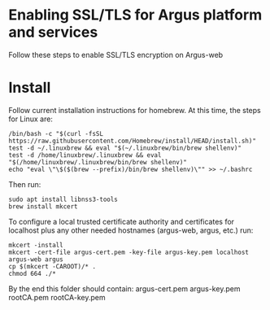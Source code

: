 # Enabling SSL/TLS for Argus platform and services

Follow these steps to enable SSL/TLS encryption on Argus-web

# Install

Follow current installation instructions for homebrew.
At this time, the steps for Linux are:

```
/bin/bash -c "$(curl -fsSL https://raw.githubusercontent.com/Homebrew/install/HEAD/install.sh)"
test -d ~/.linuxbrew && eval "$(~/.linuxbrew/bin/brew shellenv)"
test -d /home/linuxbrew/.linuxbrew && eval "$(/home/linuxbrew/.linuxbrew/bin/brew shellenv)"
echo "eval \"\$($(brew --prefix)/bin/brew shellenv)\"" >> ~/.bashrc
```

Then run:

```
sudo apt install libnss3-tools
brew install mkcert
```

To configure a local trusted certificate authority and certificates for localhost plus any other needed hostnames (argus-web, argus, etc.) run:

```
mkcert -install
mkcert -cert-file argus-cert.pem -key-file argus-key.pem localhost argus-web argus
cp $(mkcert -CAROOT)/* .
chmod 664 ./*
```

By the end this folder should contain:
argus-cert.pem
argus-key.pem
rootCA.pem
rootCA-key.pem
